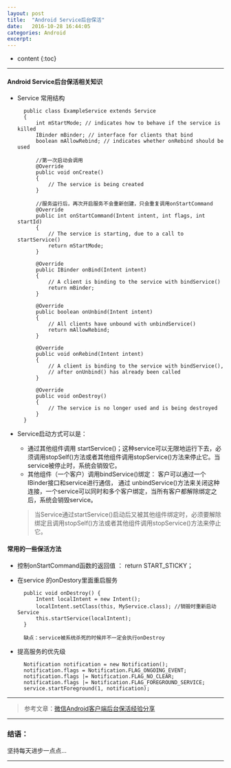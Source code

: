 ```yaml
---
layout: post
title:  "Android Service后台保活"
date:   2016-10-28 16:44:05
categories: Android
excerpt: 
---
```


* content
{:toc}

---

#### Android Service后台保活相关知识

* Service 常用结构

        public class ExampleService extends Service
        {
            int mStartMode; // indicates how to behave if the service is killed
            IBinder mBinder; // interface for clients that bind
            boolean mAllowRebind; // indicates whether onRebind should be used

            //第一次启动会调用
            @Override
            public void onCreate()      
            {
                // The service is being created
            }

            //服务运行后，再次开启服务不会重新创建，只会重复调用onStartCommand
            @Override
            public int onStartCommand(Intent intent, int flags, int startId)
            {
                // The service is starting, due to a call to startService()
                return mStartMode;
            }

            @Override
            public IBinder onBind(Intent intent)
            {
                // A client is binding to the service with bindService()
                return mBinder;
            }

            @Override
            public boolean onUnbind(Intent intent)
            {
                // All clients have unbound with unbindService()
                return mAllowRebind;
            }

            @Override
            public void onRebind(Intent intent)
            {
                // A client is binding to the service with bindService(),
                // after onUnbind() has already been called
            }

            @Override
            public void onDestroy()
            {
                // The service is no longer used and is being destroyed
            }
        }

* Service启动方式可以是：

    - 通过其他组件调用 startService()；这种service可以无限地运行下去，必须调用stopSelf()方法或者其他组件调用stopService()方法来停止它。当service被停止时，系统会销毁它。
    - 其他组件（一个客户）调用bindService()绑定： 客户可以通过一个IBinder接口和service进行通信， 通过 unbindService()方法来关闭这种连接，一个service可以同时和多个客户绑定，当所有客户都解除绑定之后，系统会销毁service。
    > 当Service通过startService()启动后又被其他组件绑定时，必须要解除绑定且调用stopSelf()方法或者其他组件调用stopService()方法来停止它。

#### 常用的一些保活方法

* 控制onStartCommand函数的返回值 ： return START_STICKY；

* 在service 的onDestory里面重启服务

        public void onDestroy() {  
            Intent localIntent = new Intent(); 
            localIntent.setClass(this, MyService.class); //销毁时重新启动Service 
            this.startService(localIntent); 
        } 

        缺点：service被系统杀死的时候并不一定会执行onDestroy

* 提高服务的优先级

        Notification notification = new Notification();  
        notification.flags = Notification.FLAG_ONGOING_EVENT;  
        notification.flags |= Notification.FLAG_NO_CLEAR;  
        notification.flags |= Notification.FLAG_FOREGROUND_SERVICE;  
        service.startForeground(1, notification);  

---

> 参考文章：[微信Android客户端后台保活经验分享](https://mp.weixin.qq.com/s?__biz=MzA3ODg4MDk0Ng==&mid=403254393&idx=1&sn=8dc0e3a03031177777b5a5876cb210cc)

---

### 结语：

坚持每天进步一点点...

---